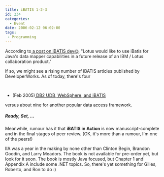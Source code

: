 ```yaml
---
title: iBATIS 1-2-3
id: 234
categories:
  - Event
date: 2006-02-12 06:02:00
tags:
 - Programming
---
```


According to[ a post on iBATIS dev@](http://www.mail-archive.com/dev%40ibatis.apache.org/msg00945.html), "Lotus would like to use iBatis for Java's data mapper capabilities in a future release of an IBM / Lotus collaboration product."

If so, we might see a rising number of iBATIS articles published by DeveloperWorks. As of today, there's four

&nbsp;

*   (Feb 2005)[
DB2 UDB, WebSphere, and iBATIS](http://www-128.ibm.com/developerworks/db2/library/techarticle/dm-0502cline/)
&nbsp;

versus about nine for another popular data access framework.

##### Ready, Set, ...

Meanwhile, rumour has it that **iBATIS in Action** is now manuscript-complete and in the final stages of peer review. (OK, it's more than a rumour, I'm one of the peers!)

IIA was a year in the making by none other than Clinton Begin, Brandon Goodin, and Larry Meadors. The book is not available for pre-order yet, but look for it soon. The book is mostly Java focused, but Chapter 1 and Appendix A include some .NET topics. So, there's yet something for Gilles, Roberto, and Ron to do :)
